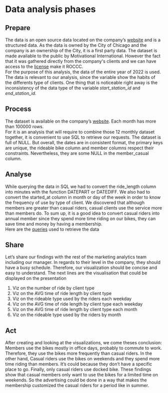# Data analysis phases 
## Prepare
The  data is an open source data located on the company’s [website](https://divvy-tripdata.s3.amazonaws.com/index.html) and is a structured data.
As the data is owned by the City of Chicago and the company is an ownership of the City, it is a first party data.
The dataset is made available to the public by Motivational International. 
However the fact that it was gathered directly from the company's clients and we can have access to the [license](https://ride.divvybikes.com/data-license-agreement) make it ROCCC.<br>
For the purpose of this analysis, the data of the entire year of 2022 is used.
The data is relevant to our analysis, since the variable show the habits of the differents type of clients.
One thing that is noticeable right away is the inconsistency of the data type of the variable *start_station_id* and *end_station_id*. 

## Process
The dataset is available on the company’s [website](https://divvy-tripdata.s3.amazonaws.com/index.html). Each month has more than 100000 rows.<br>
For it is an analysis that will require to combine those 12 monthly dataset together, it is convenient to use SQL to retrieve our requests.
The dataset is full of NULL. But overall, the dates are in consistent format, the primary keys are unique, the rideable bike column and member 
columns respect their constraints.
Nevertheless, they are some NULL in the member_casual column.


## Analyse
While querying the data in SQL we had to convert the ride_length column into minutes with the function DATEPART or DATEDIFF.
We also had to convert the started_at column in month or day of the week in order to know the frequency of use by type of client.
We discovered that although members are greater than casual riders, casual clients use the service more than members do. 
To sum up, it is a good idea to convert casual riders into annual member since they spend more time riding on our bikes,
they can save time and money by having a membership. <br>
Here are the [queries](https://github.com/Rasoir-genereux/Data-analysis-project_1/blob/main/Queries.sql) used to retrieve the data

## Share
Let’s share our findings with the rest of the marketing analytics team including our manager.
In regards to their level in the company, they should have a busy schedule.
Therefore, our visualization should be concise and easy to understand.
The next lines are the visualisation that could be displayed on the presentation

1. Viz on the number of ride by client type
2. Viz on the AVG time of ride length by client type
3. Viz on the rideable type used by the riders each weekday
4. Viz on the AVG time of ride length by client type each weekday
5. Viz on the AVG time of ride length by client type each month
6. Viz on the rideable type used by the riders by month

## Act
After creating and looking at the visualizations, we come theses conclusion:
Members use the bikes mostly in office days, probably to commute to work.
Therefore, they use the bikes more frequently than casual riders.
In the other hand, Casual riders use the bikes on weekends and they spend more time riding than members.
It’s could because they don’t have a specific place to go. Finally, only casual riders use docked bike. 
These findings show that casual members only want to use the bikes for a limited time on weekends. 
So the advertising could be done in a way that makes the membership customized the casual riders for a period like in summer.

